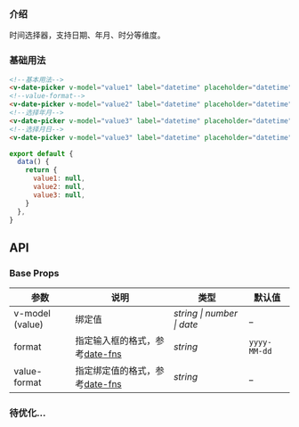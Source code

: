 ### 介绍

时间选择器，支持日期、年月、时分等维度。

### 基础用法

```html
<!--基本用法-->
<v-date-picker v-model="value1" label="datetime" placeholder="datetime" clearable/>
<!--value-format-->
<v-date-picker v-model="value2" label="datetime" placeholder="datetime" value-format="yyyy-MM-dd HH:mm:ss" clearable/>
<!--选择年月-->
<v-date-picker v-model="value3" label="datetime" placeholder="datetime" type="year-month" clearable/>
<!--选择月日-->
<v-date-picker v-model="value3" label="datetime" placeholder="datetime" type="month-day" clearable/>
```

```js
export default {
  data() {
    return {
      value1: null,
      value2: null,
      value3: null,
    }
  },
}
```

## API

### Base Props

| 参数   | 说明           | 类型      | 默认值 |
| ------ | -------------- | --------- | ------ |
| v-model (value) | 绑定值 | _string \| number \| date_  | _    |
| format  |  指定输入框的格式，参考[date-fns](https://date-fns.org/)  | _string_ | `yyyy-MM-dd`    |
| value-format  | 指定绑定值的格式，参考[date-fns](https://date-fns.org/)  | _string_ | _    |

### 待优化...